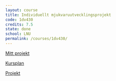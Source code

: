 ```yaml
---
layout: course
title: Individuellt mjukvaruutvecklingsprojekt
code: 1dv430
credits: 7.5
state: done
school: LNU
permalink: /courses/1dv430/
---
```


[Mitt projekt](/project/1dv430)

[Kursplan](/files/courseplan/1dv430.pdf)

[Projekt]()